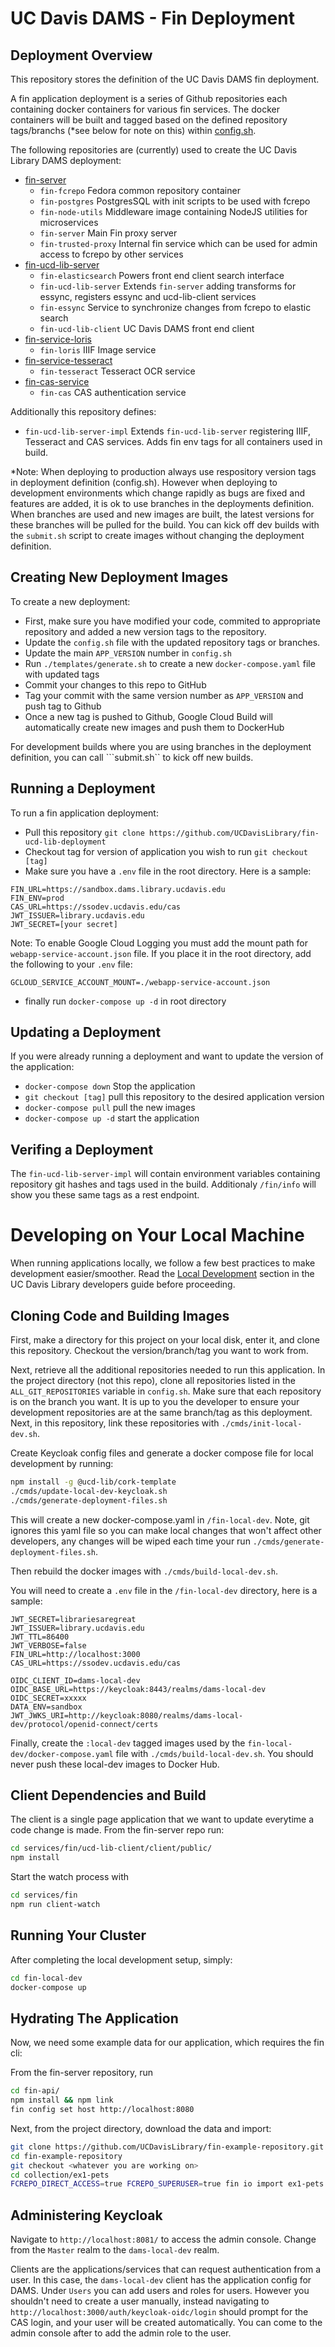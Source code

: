 

# UC Davis DAMS - Fin Deployment

## Deployment Overview

This repository stores the definition of the UC Davis DAMS fin deployment.

A fin application deployment is a series of Github repositories each containing 
docker containers for various fin services.  The docker containers will be built and tagged based on
the defined repository tags/branchs (*see below for note on this) within [config.sh](./config.sh).

The following repositories are (currently) used to create the UC Davis Library DAMS deployment:
  - [fin-server](https://github.com/UCDavisLibrary/fin-server)
    - `fin-fcrepo` Fedora common repository container
    - `fin-postgres` PostgresSQL with init scripts to be used with fcrepo
    - `fin-node-utils` Middleware image containing NodeJS utilities for microservices
    - `fin-server` Main Fin proxy server
    - `fin-trusted-proxy` Internal fin service which can be used for admin access to fcrepo by other services
  - [fin-ucd-lib-server](https://github.com/UCDavisLibrary/fin-ucd-lib-server)
    - `fin-elasticsearch` Powers front end client search interface
    - `fin-ucd-lib-server` Extends `fin-server` adding transforms for essync, registers essync and ucd-lib-client services
    - `fin-essync` Service to synchronize changes from fcrepo to elastic search
    - `fin-ucd-lib-client` UC Davis DAMS front end client
  - [fin-service-loris](https://github.com/UCDavisLibrary/fin-service-loris)
    - `fin-loris` IIIF Image service
  - [fin-service-tesseract](https://github.com/UCDavisLibrary/fin-service-tesseract)
    - `fin-tesseract` Tesseract OCR service
  - [fin-cas-service](https://github.com/UCDavisLibrary/fin-service-tesseract)
    - `fin-cas` CAS authentication service

Additionally this repository defines:
  - `fin-ucd-lib-server-impl` Extends `fin-ucd-lib-server` registering IIIF, Tesseract and CAS services.  Adds fin env tags for all containers used in build.

*Note: When deploying to production always use respository version tags in deployment definition (config.sh).  However when deploying to development environments which change rapidly as bugs are fixed and features are added, it is ok to use branches in the deployments definition.  When branches are used and new images are built, the latest versions for these branches will be pulled for the build.  You can kick off dev builds with the ```submit.sh``` script to create images without changing the deployment definition.

## Creating New Deployment Images

To create a new deployment:
  - First, make sure you have modified your code, commited to appropriate repository and added a new version tags to the repository.
  - Update the ```config.sh``` file with the updated repository tags or branches. 
  - Update the main ```APP_VERSION``` number in ```config.sh```
  - Run ```./templates/generate.sh``` to create a new ```docker-compose.yaml``` file with updated tags
  - Commit your changes to this repo to GitHub
  - Tag your commit with the same version number as `APP_VERSION` and push tag to Github
  - Once a new tag is pushed to Github, Google Cloud Build will automatically create new images and push them to DockerHub

For development builds where you are using branches in the deployment definition, you can call ```submit.sh`` to kick off new builds.

## Running a Deployment

To run a fin application deployment:
  - Pull this repository ```git clone https://github.com/UCDavisLibrary/fin-ucd-lib-deployment```
  - Checkout tag for version of application you wish to run ```git checkout [tag]```
  - Make sure you have a `.env` file in the root directory.  Here is a sample:

```
FIN_URL=https://sandbox.dams.library.ucdavis.edu
FIN_ENV=prod
CAS_URL=https://ssodev.ucdavis.edu/cas
JWT_ISSUER=library.ucdavis.edu
JWT_SECRET=[your secret]
```

Note: To enable Google Cloud Logging you must add the mount path for `webapp-service-account.json` file.  If you place it in the root directory, add the following to your `.env` file:

```
GCLOUD_SERVICE_ACCOUNT_MOUNT=./webapp-service-account.json
```

  - finally run ```docker-compose up -d``` in root directory

## Updating a Deployment

If you were already running a deployment and want to update the version of the application:

  - ```docker-compose down``` Stop the application
  - ```git checkout [tag]``` pull this repository to the desired application version
  - ```docker-compose pull``` pull the new images
  - ```docker-compose up -d``` start the application

## Verifing a Deployment

The ```fin-ucd-lib-server-impl``` will contain environment variables containing repository git hashes and tags used in the build.  Additionaly ```/fin/info``` will show you these same tags as a rest endpoint.

# Developing on Your Local Machine

When running applications locally, we follow a few best practices to make development easier/smoother. Read the [Local Development](https://docs.google.com/document/d/1_apSpfNdpbXeIE-eGSJ3EpZr-S1SE3L0l0TBirZWrds/edit#heading=h.r0k0nn238ncf) section in the UC Davis Library developers guide before proceeding.

## Cloning Code and Building Images

First, make a directory for this project on your local disk, enter it, and clone this repository. Checkout the version/branch/tag you want to work from.

Next, retrieve all the additional repositories needed to run this application. In the project directory (not this repo), clone all repositories listed in the `ALL_GIT_REPOSITORIES` variable in `config.sh`. Make sure that each repository is on the branch you want. It is up to you the developer to ensure your development repositories are at the same branch/tag as this deployment. Next, in this repository, link these repositories with `./cmds/init-local-dev.sh`.

Create Keycloak config files and generate a docker compose file for local development by running:
```bash
npm install -g @ucd-lib/cork-template
./cmds/update-local-dev-keycloak.sh
./cmds/generate-deployment-files.sh
```
This will create a new docker-compose.yaml in `/fin-local-dev`.  Note, git ignores this yaml file so you can make local changes that won't affect other developers, any changes will be wiped each time your run `./cmds/generate-deployment-files.sh`.

Then rebuild the docker images with `./cmds/build-local-dev.sh`.

You will need to create a `.env` file in the `/fin-local-dev` directory, here is a sample:

```.env
JWT_SECRET=librariesaregreat
JWT_ISSUER=library.ucdavis.edu
JWT_TTL=86400
JWT_VERBOSE=false
FIN_URL=http://localhost:3000
CAS_URL=https://ssodev.ucdavis.edu/cas

OIDC_CLIENT_ID=dams-local-dev
OIDC_BASE_URL=https://keycloak:8443/realms/dams-local-dev
OIDC_SECRET=xxxxx
DATA_ENV=sandbox
JWT_JWKS_URI=http://keycloak:8080/realms/dams-local-dev/protocol/openid-connect/certs
```

Finally, create the `:local-dev` tagged images used by the `fin-local-dev/docker-compose.yaml` file with `./cmds/build-local-dev.sh`. You should never push these local-dev images to Docker Hub.

## Client Dependencies and Build

The client is a single page application that we want to update everytime a code change is made. From the fin-server repo run:

```bash
cd services/fin/ucd-lib-client/client/public/
npm install
```

Start the watch process with
```bash
cd services/fin
npm run client-watch
```

## Running Your Cluster

After completing the local development setup, simply:

```bash
cd fin-local-dev
docker-compose up
```

## Hydrating The Application

Now, we need some example data for our application, which requires the fin cli:

From the fin-server repository, run
```bash
cd fin-api/
npm install && npm link
fin config set host http://localhost:8080
```

Next, from the project directory, download the data and import:

```bash
git clone https://github.com/UCDavisLibrary/fin-example-repository.git
cd fin-example-repository
git checkout <whatever you are working on>
cd collection/ex1-pets
FCREPO_DIRECT_ACCESS=true FCREPO_SUPERUSER=true fin io import ex1-pets .
```

## Administering Keycloak

Navigate to `http://localhost:8081/` to access the admin console. Change from the `Master` realm to the `dams-local-dev` realm.

Clients are the applications/services that can request authentication from a user. In this case, the `dams-local-dev` client has the application config for DAMS. Under `Users` you can add users and roles for users. However you shouldn't need to create a user manually, instead navigating to `http://localhost:3000/auth/keycloak-oidc/login` should prompt for the CAS login, and your user will be created automatically. You can come to the admin console after to add the admin role to the user.
